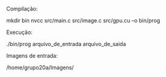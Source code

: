 Compilação:

mkdir bin
nvcc src/main.c src/image.c src/gpu.cu –o bin/prog


Execução:

./bin/prog arquivo_de_entrada arquivo_de_saida


Imagens de entrada:

/home/grupo20a/Imagens/